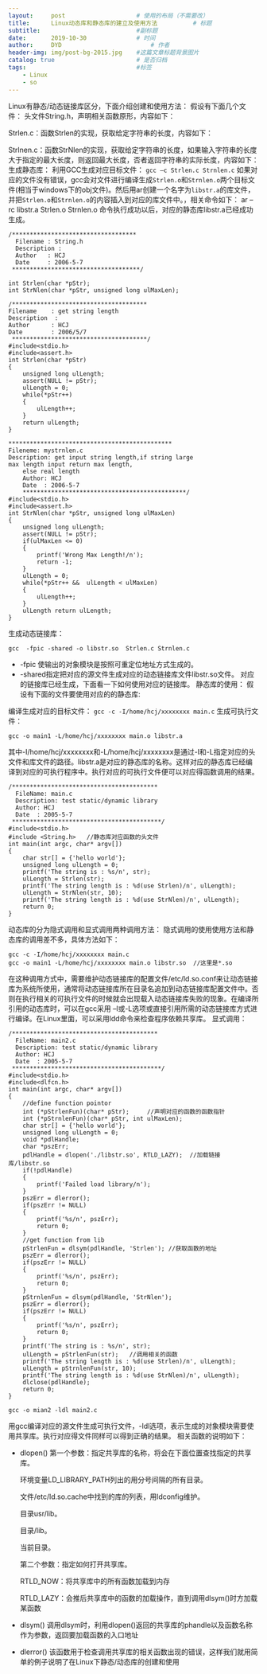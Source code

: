 ```yaml
---
layout:     post   				    # 使用的布局（不需要改）
title:      Linux动态库和静态库的建立及使用方法          # 标题
subtitle:                           #副标题
date:       2019-10-30 				# 时间
author:     DYD 						# 作者
header-img: img/post-bg-2015.jpg 	#这篇文章标题背景图片
catalog: true 						# 是否归档
tags:								#标签
    - Linux
    - so
---
```


Linux有静态/动态链接库区分，下面介绍创建和使用方法：
假设有下面几个文件：
头文件String.h，声明相关函数原形，内容如下：

Strlen.c：函数Strlen的实现，获取给定字符串的长度，内容如下：

Strlnen.c：函数StrNlen的实现，获取给定字符串的长度，如果输入字符串的长度大于指定的最大长度，则返回最大长度，否者返回字符串的实际长度，内容如下：
生成静态库：
利用GCC生成对应目标文件：
`gcc –c Strlen.c Strnlen.c`
如果对应的文件没有错误，gcc会对文件进行编译生成`Strlen.o`和`Strnlen.o`两个目标文件(相当于windows下的obj文件)。然后用ar创建一个名字为`libstr.a`的库文件，并把`Strlen.o`和`Strnlen.o`的内容插入到对应的库文件中。，相关命令如下：
ar –rc libstr.a Strlen.o Strnlen.o
命令执行成功以后，对应的静态库libstr.a已经成功生成。
```
/***********************************
  Filename : String.h
  Description :
  Author   : HCJ
  Date     : 2006-5-7
 ************************************/

int Strlen(char *pStr);
int StrNlen(char *pStr, unsigned long ulMaxLen);

/**************************************
Filename    : get string length
Description  :
Author      : HCJ
Date        : 2006/5/7
 **************************************/
#include<stdio.h>
#include<assert.h>
int Strlen(char *pStr)
{
    unsigned long ulLength;
    assert(NULL != pStr);
    ulLength = 0;
    while(*pStr++)
    {
        ulLength++;
    }
    return ulLength;
}

**********************************************
Fileneme: mystrnlen.c
Description: get input string length,if string large
max length input return max length,
    else real length
    Author: HCJ
    Date  : 2006-5-7
    **********************************************/
#include<stdio.h>
#include<assert.h>
int StrNlen(char *pStr, unsigned long ulMaxLen)
{
    unsigned long ulLength;
    assert(NULL != pStr);
    if(ulMaxLen <= 0)
    {
        printf('Wrong Max Length!/n');
        return -1;
    }
    ulLength = 0;
    while(*pStr++ &&  ulLength < ulMaxLen)
    {
        ulLength++;
    }
    ulLength return ulLength;
}
```


生成动态链接库：
```
gcc  -fpic -shared -o libstr.so  Strlen.c Strnlen.c
```

* -fpic 使输出的对象模块是按照可重定位地址方式生成的。
* -shared指定把对应的源文件生成对应的动态链接库文件libstr.so文件。
对应的链接库已经生成，下面看一下如何使用对应的链接库。
静态库的使用：
假设有下面的文件要使用对应的的静态库:

编译生成对应的目标文件：
```gcc -c -I/home/hcj/xxxxxxxx main.c```
生成可执行文件：
```
gcc -o main1 -L/home/hcj/xxxxxxxx main.o libstr.a
```
其中-I/home/hcj/xxxxxxxx和-L/home/hcj/xxxxxxxx是通过-I和-L指定对应的头文件和库文件的路径。libstr.a是对应的静态库的名称。这样对应的静态库已经编译到对应的可执行程序中。执行对应的可执行文件便可以对应得函数调用的结果。
```
/*****************************************
  FileName: main.c
  Description: test static/dynamic library
  Author: HCJ
  Date  : 2005-5-7
 ******************************************/
#include<stdio.h>
#include <String.h>   //静态库对应函数的头文件
int main(int argc, char* argv[])
{
    char str[] = {'hello world'};
    unsigned long ulLength = 0;
    printf('The string is : %s/n', str);
    ulLength = Strlen(str);
    printf('The string length is : %d(use Strlen)/n', ulLength);
    ulLength = StrNlen(str, 10);
    printf('The string length is : %d(use StrNlen)/n', ulLength);
    return 0;
}
```


动态库的分为隐式调用和显式调用两种调用方法：
隐式调用的使用使用方法和静态库的调用差不多，具体方法如下：
```
gcc -c -I/home/hcj/xxxxxxxx main.c
gcc -o main1 -L/home/hcj/xxxxxxxx main.o libstr.so  //这里是*.so
```
在这种调用方式中，需要维护动态链接库的配置文件/etc/ld.so.conf来让动态链接库为系统所使用，通常将动态链接库所在目录名追加到动态链接库配置文件中。否则在执行相关的可执行文件的时候就会出现载入动态链接库失败的现象。在编译所引用的动态库时，可以在gcc采用 –l或-L选项或直接引用所需的动态链接库方式进行编译。在Linux里面，可以采用ldd命令来检查程序依赖共享库。
显式调用：

```
/*****************************************
  FileName: main2.c
  Description: test static/dynamic library
  Author: HCJ
  Date  : 2005-5-7
 ******************************************/
#include<stdio.h>
#include<dlfcn.h>
int main(int argc, char* argv[])
{
    //define function pointor
    int (*pStrlenFun)(char* pStr);     //声明对应的函数的函数指针
    int (*pStrnlenFun)(char* pStr, int ulMaxLen);
    char str[] = {'hello world'};
    unsigned long ulLength = 0;
    void *pdlHandle;
    char *pszErr;
    pdlHandle = dlopen('./libstr.so', RTLD_LAZY);  //加载链接库/libstr.so
    if(!pdlHandle)
    {
        printf('Failed load library/n');
    }
    pszErr = dlerror();
    if(pszErr != NULL)
    {
        printf('%s/n', pszErr);
        return 0;
    }
    //get function from lib
    pStrlenFun = dlsym(pdlHandle, 'Strlen'); //获取函数的地址
    pszErr = dlerror();
    if(pszErr != NULL)
    {
        printf('%s/n', pszErr);
        return 0;
    }
    pStrnlenFun = dlsym(pdlHandle, 'StrNlen');
    pszErr = dlerror();
    if(pszErr != NULL)
    {
        printf('%s/n', pszErr);
        return 0;
    }
    printf('The string is : %s/n', str);
    ulLength = pStrlenFun(str);   //调用相关的函数
    printf('The string length is : %d(use Strlen)/n', ulLength);
    ulLength = pStrnlenFun(str, 10);
    printf('The string length is : %d(use StrNlen)/n', ulLength);
    dlclose(pdlHandle);
    return 0;
}

```

```
gcc -o mian2 -ldl main2.c
```
用gcc编译对应的源文件生成可执行文件，-ldl选项，表示生成的对象模块需要使用共享库。执行对应得文件同样可以得到正确的结果。
    相关函数的说明如下：
* dlopen()
    第一个参数：指定共享库的名称，将会在下面位置查找指定的共享库。

    环境变量LD_LIBRARY_PATH列出的用分号间隔的所有目录。

    文件/etc/ld.so.cache中找到的库的列表，用ldconfig维护。

    目录usr/lib。

    目录/lib。

    当前目录。

    第二个参数：指定如何打开共享库。

    RTLD_NOW：将共享库中的所有函数加载到内存

    RTLD_LAZY：会推后共享库中的函数的加载操作，直到调用dlsym()时方加载某函数

* dlsym()
    调用dlsym时，利用dlopen()返回的共享库的phandle以及函数名称作为参数，返回要加载函数的入口地址

* dlerror()
    该函数用于检查调用共享库的相关函数出现的错误，这样我们就用简单的例子说明了在Linux下静态/动态库的创建和使用
